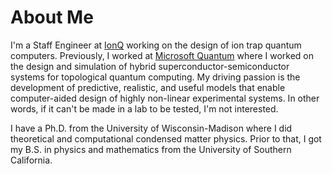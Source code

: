 # About Me

I'm a Staff Engineer at [IonQ](https://ionq.com/) working on the design of ion trap quantum computers.
Previously, I worked at [Microsoft Quantum](https://www.microsoft.com/en-us/research/research-area/quantum-computing) where I worked on the design and simulation of hybrid superconductor-semiconductor systems for topological quantum computing. My driving passion is the development of predictive, realistic, and useful models that enable computer-aided design of highly non-linear experimental systems. In other words, if it can't be made in a lab to be tested, I'm not interested.

I have a Ph.D. from the University of Wisconsin-Madison where I did theoretical and computational condensed matter physics. Prior to that, I got my B.S. in physics and mathematics from the University of Southern California.